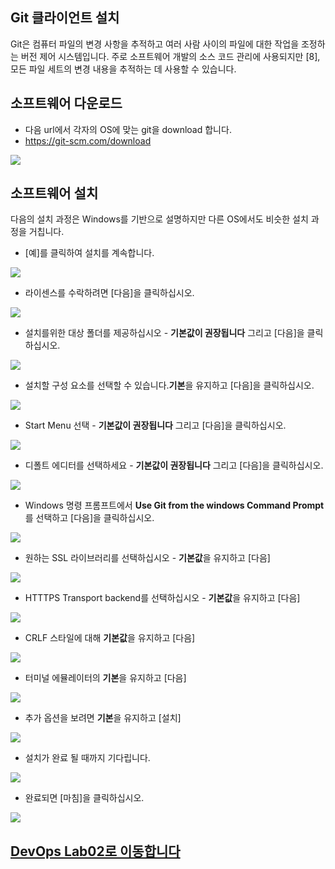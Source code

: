 ## Git 클라이언트 설치 ##

Git은 컴퓨터 파일의 변경 사항을 추적하고 여러 사람 사이의 파일에 대한 작업을 조정하는 버전 제어 시스템입니다. 주로 소프트웨어 개발의 소스 코드 관리에 사용되지만 [8], 모든 파일 세트의 변경 내용을 추적하는 데 사용할 수 있습니다. 

## 소프트웨어 다운로드
-  다음 url에서 각자의 OS에 맞는 git을 download 합니다.
- https://git-scm.com/download

![](images/gitclient/00.download.png)

## 소프트웨어 설치
다음의 설치 과정은 Windows를 기반으로 설명하지만 다른 OS에서도 비슷한 설치 과정을 거칩니다.


- [예]를 클릭하여 설치를 계속합니다. 

![](images/gitclient/01.png)


- 라이센스를 수락하려면 [다음]을 클릭하십시오. 

![](images/gitclient/02.png)

- 설치를위한 대상 폴더를 제공하십시오 - **기본값이 권장됩니다** 그리고 [다음]을 클릭하십시오. 

![](images/gitclient/03.png)

- 설치할 구성 요소를 선택할 수 있습니다.**기본**을 유지하고 [다음]을 클릭하십시오. 

![](images/gitclient/04.png)

- Start Menu 선택  - **기본값이 권장됩니다** 그리고 [다음]을 클릭하십시오. 

![](images/gitclient/04_0.png)

- 디폴트 에디터를 선택하세요 - **기본값이 권장됩니다** 그리고 [다음]을 클릭하십시오. 

![](images/gitclient/04_1.png)

- Windows 명령 프롬프트에서 **Use Git from the windows Command Prompt**를 선택하고 [다음]을 클릭하십시오. 

![](images/gitclient/06.png)

- 원하는 SSL 라이브러리를 선택하십시오 - **기본값**을 유지하고 [다음] 

![](images/gitclient/07.png)

- HTTTPS Transport backend를 선택하십시오 - **기본값**을 유지하고 [다음] 

![](images/gitclient/07_1.png)

- CRLF 스타일에 대해 **기본값**을 유지하고 [다음] 

![](images/gitclient/08.png)

- 터미널 에뮬레이터의 **기본**을 유지하고 [다음] 

![](images/gitclient/09.png)

- 추가 옵션을 보려면 **기본**을 유지하고 [설치] 

![](images/gitclient/10.png)


- 설치가 완료 될 때까지 기다립니다. 

![](images/gitclient/11.png)


- 완료되면 [마침]을 클릭하십시오. 

![](images/gitclient/12.png)


## [DevOps Lab02로 이동합니다](02_DevOpsLab.md) 

